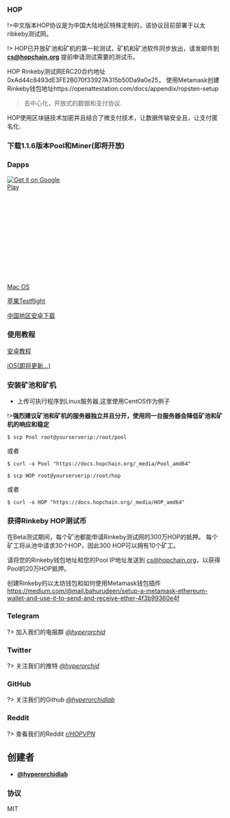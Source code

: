 ### HOP

!>中文版本HOP协议是为中国大陆地区特殊定制的，该协议目前部署于以太ribkeby测试网。

!> HOP已开放矿池和矿机的第一轮测试，矿机和矿池软件同步放出，请发邮件到 **cs@hopchain.org** 提前申请测试需要的测试币。

HOP Rinkeby测试网ERC20合约地址0xAd44c8493dE3FE2B070f33927A315b50Da9a0e25， 使用Metamask创建Rinkeby钱包地址https://openattestation.com/docs/appendix/ropsten-setup

> 去中心化，开放式的数据和支付协议.

HOP使用区块链技术加密并且结合了微支付技术，让数据传输安全且，让支付匿名化.

### 下载1.1.6版本Pool和Miner(即将开放)

<!-- + HOP for x64


[Pool_amd64](_media/Pool_amd64 ':ignore')

[HOP_amd64](_media/HOP_amd64 ':ignore')


+ HOP for ARM

[Pool_arm64](_media/Pool_arm64 ':ignore')

[HOP_arm64](_media/HOP_arm64 ':ignore')


+ HOP for MacOS

[Pool_mac](_media/Pool_mac ':ignore')

[HOP_mac](_media/HOP_mac ':ignore')


+ HOP for Windows

The Pool has compatible issue, we will release Windows version in next update.

[HOP_win](_media/HOP_win.zip ':ignore')



### 下载BAS网络工具

[BAS MacOS](_media/BAS_mac ':ignore')

[BAS Windows老版本](_media/BAS_win.zip ':ignore')

[BAS Linux](_media/BAS_amd64 ':ignore')

[BAS ARM](_media/BAS_arm64 ':ignore')

-->

### Dapps


<a href='https://play.google.com/store/apps/details?id=com.hop.pirate&pcampaignid=pcampaignidMKT-Other-global-all-co-prtnr-py-PartBadge-Mar2515-1' style="width:135px;height:40px;display: inline-block;"><img alt='Get it on Google Play' src='https://play.google.com/intl/en_us/badges/static/images/badges/en_badge_web_generic.png'/></a>


<a href="https://apps.apple.com/us/app/%E6%B5%B7%E7%9B%97vn/id1521121265?mt=8" style="display:inline-block;overflow:hidden;background:url(https://linkmaker.itunes.apple.com/en-us/badge-lrg.svg?releaseDate=2020-07-20&kind=iossoftware&bubble=apple_music) no-repeat;width:135px;height:40px;"></a>

<a href="https://53d12f29-ce9c-432d-9f09-67ee1c6d42f4.filesusr.com/archives/a0a63d_4371237814b5494fb2e821dfb4f52ca7.zip?dn=pirateWW.exe.zip" style="display:inline-block;overflow:hidden;background:url(https://docs.hopchain.org/_media/iconfinder_windows_store_334582.png) no-repeat;width:128px;height:128px;"></a>

<a href="https://53d12f29-ce9c-432d-9f09-67ee1c6d42f4.filesusr.com/archives/a0a63d_9b9bd275abde4712b97a5d180f3c7119.zip?dn=mac%20.zip">Mac OS</a>


<a href="https://testflight.apple.com/join/IOce9kP1">苹果Testflight</a>

<a href="https://tsfr.io/6yyarz">中国地区安卓下载</a>

### 使用教程

<a href="https://a0a63d65-7b07-4b71-9ec7-808d96916969.usrfiles.com/ugd/a0a63d_be53657163534aaeb34fb275dfa19dda.pdf">安卓教程</a>

<a href="">iOS(即将更新...)</a>


### 安装矿池和矿机

+ 上传可执行程序到Linux服务器,这里使用CentOS作为例子

!>**强烈建议矿池和矿机的服务器独立并且分开，使用同一台服务器会降低矿池和矿机的响应和稳定**

```console
$ scp Pool root@yourserverip:/root/pool
```

或者

```console
$ curl -o Pool "https://docs.hopchain.org/_media/Pool_amd64"
```

```console
$ scp HOP root@yourserverip:/root/hop
```

或者

```console
$ curl -o HOP "https://docs.hopchain.org/_media/HOP_amd64"
```

### 获得Rinkeby HOP测试币

在Beta测试期间，每个矿池都能申请Rinkeby测试网的300万HOP的抵押。 每个矿工将从池中请求30个HOP，因此300 HOP可以拥有10个矿工。

请将您的Rinkeby钱包地址和您的Pool IP地址发送到 cs@hopchain.org，以获得Pool的20万HOP抵押。

创建Rinkeby的以太坊钱包和如何使用Metamask钱包插件 https://medium.com/@mail.bahurudeen/setup-a-metamask-ethereum-wallet-and-use-it-to-send-and-receive-ether-4f3b99360e4f


### Telegram
?> 加入我们的电报群 *[@hyperorchid ](https://t.me/hopcommunity)*
### Twitter
?> 关注我们的推特 *[@hyperorchid ](https://twitter.com/hyperorchid)*
### GitHub
?> 关注我们的Github *[@hyperorchidlab ](https://github.com/hyperorchidlab/)*
### Reddit
?> 查看我们的Reddit *[r/HOPVPN ](https://www.reddit.com/r/HOPVPN/)*


## 创建者
- **[@hyperorchidlab](https://github.com/hyperorchidlab/)**

### 协议

MIT